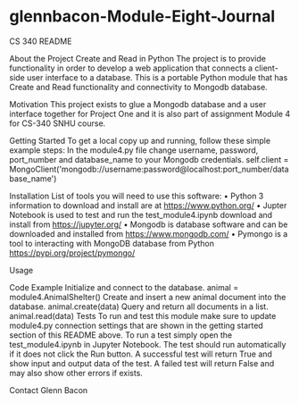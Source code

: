 # glennbacon-Module-Eight-Journal

CS 340 README


About the Project Create and Read in Python
The project is to provide functionality in order to develop a web application that connects a client-side user interface to a database. This is a portable Python module that has Create and Read functionality and connectivity to Mongodb database.

Motivation
This project exists to glue a Mongodb database and a user interface together for Project One and it is also part of assignment Module 4 for CS-340 SNHU course.

Getting Started
To get a local copy up and running, follow these simple example steps:
In the module4.py file change username, password, port_number and database_name to your Mongodb credentials.
self.client = MongoClient('mongodb://username:password@localhost:port_number/database_name')

Installation
List of tools you will need to use this software:
•	Python 3 information to download and install are at https://www.python.org/ 
•	Jupter Notebook is used to test and run the test_module4.ipynb download and install from https://jupyter.org/ 
•	Mongodb is database software and can be downloaded and installed from https://www.mongodb.com/ 
•	Pymongo is a tool to interacting with MongoDB database from Python https://pypi.org/project/pymongo/ 

Usage

Code Example
Initialize and connect to the database.
animal = module4.AnimalShelter()
Create and insert a new animal document into the database.
animal.create(data)
Query and return all documents in a list.
animal.read(data)
Tests
To run and test this module make sure to update module4.py connection settings that are shown in the getting started section of this README above. To run a test simply open the test_module4.ipynb in Jupyter Notebook. The test should run automatically if it does not click the Run button. A successful test will return True and show input and output data of the test. A failed test will return False and may also show other errors if exists.


Contact
Glenn Bacon
